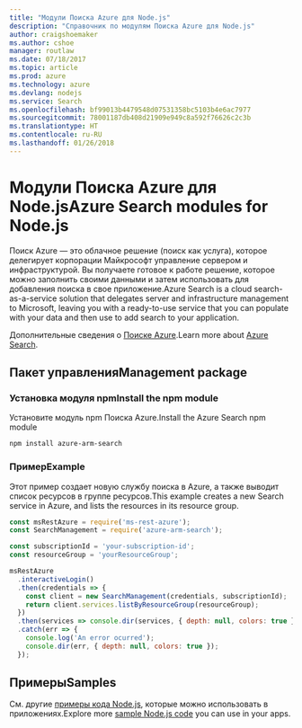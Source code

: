 ```yaml
---
title: "Модули Поиска Azure для Node.js"
description: "Справочник по модулям Поиска Azure для Node.js"
author: craigshoemaker
ms.author: cshoe
manager: routlaw
ms.date: 07/18/2017
ms.topic: article
ms.prod: azure
ms.technology: azure
ms.devlang: nodejs
ms.service: Search
ms.openlocfilehash: bf99013b4479548d07531358bc5103b4e6ac7977
ms.sourcegitcommit: 78001187db408d21909e949c8a592f76626c2c3b
ms.translationtype: HT
ms.contentlocale: ru-RU
ms.lasthandoff: 01/26/2018
---
```

# <a name="azure-search-modules-for-nodejs"></a><span data-ttu-id="b0aad-103">Модули Поиска Azure для Node.js</span><span class="sxs-lookup"><span data-stu-id="b0aad-103">Azure Search modules for Node.js</span></span>

<span data-ttu-id="b0aad-104">Поиск Azure — это облачное решение (поиск как услуга), которое делегирует корпорации Майкрософт управление сервером и инфраструктурой. Вы получаете готовое к работе решение, которое можно заполнить своими данными и затем использовать для добавления поиска в свое приложение.</span><span class="sxs-lookup"><span data-stu-id="b0aad-104">Azure Search is a cloud search-as-a-service solution that delegates server and infrastructure management to Microsoft, leaving you with a ready-to-use service that you can populate with your data and then use to add search to your application.</span></span>

<span data-ttu-id="b0aad-105">Дополнительные сведения о [Поиске Azure](https://docs.microsoft.com/azure/search/search-what-is-azure-search).</span><span class="sxs-lookup"><span data-stu-id="b0aad-105">Learn more about [Azure Search](https://docs.microsoft.com/azure/search/search-what-is-azure-search).</span></span>

## <a name="management-package"></a><span data-ttu-id="b0aad-106">Пакет управления</span><span class="sxs-lookup"><span data-stu-id="b0aad-106">Management package</span></span>

### <a name="install-the-npm-module"></a><span data-ttu-id="b0aad-107">Установка модуля npm</span><span class="sxs-lookup"><span data-stu-id="b0aad-107">Install the npm module</span></span>

<span data-ttu-id="b0aad-108">Установите модуль npm Поиска Azure.</span><span class="sxs-lookup"><span data-stu-id="b0aad-108">Install the Azure Search npm module</span></span>

```bash
npm install azure-arm-search
```

### <a name="example"></a><span data-ttu-id="b0aad-109">Пример</span><span class="sxs-lookup"><span data-stu-id="b0aad-109">Example</span></span>

<span data-ttu-id="b0aad-110">Этот пример создает новую службу поиска в Azure, а также выводит список ресурсов в группе ресурсов.</span><span class="sxs-lookup"><span data-stu-id="b0aad-110">This example creates a new Search service in Azure, and lists the resources in its resource group.</span></span>

```javascript
const msRestAzure = require('ms-rest-azure');
const SearchManagement = require('azure-arm-search');

const subscriptionId = 'your-subscription-id';
const resourceGroup = 'yourResourceGroup';

msRestAzure
  .interactiveLogin()
  .then(credentials => {
    const client = new SearchManagement(credentials, subscriptionId);
    return client.services.listByResourceGroup(resourceGroup);
  })
  .then(services => console.dir(services, { depth: null, colors: true }))
  .catch(err => {
    console.log('An error ocurred');
    console.dir(err, { depth: null, colors: true });
  });
```

## <a name="samples"></a><span data-ttu-id="b0aad-111">Примеры</span><span class="sxs-lookup"><span data-stu-id="b0aad-111">Samples</span></span>

<span data-ttu-id="b0aad-112">См. другие [примеры кода Node.js](https://azure.microsoft.com/resources/samples/?platform=nodejs), которые можно использовать в приложениях.</span><span class="sxs-lookup"><span data-stu-id="b0aad-112">Explore more [sample Node.js code](https://azure.microsoft.com/resources/samples/?platform=nodejs) you can use in your apps.</span></span>
